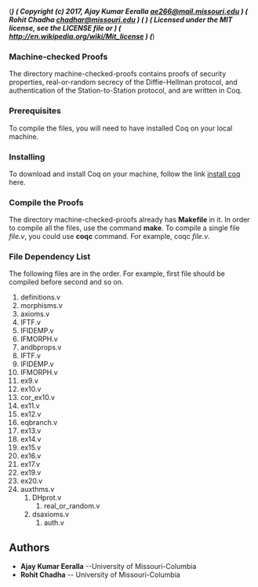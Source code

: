 (************************************************************************)
(* Copyright (c) 2017, Ajay Kumar Eeralla <ae266@mail.missouri.edu>     *)
(*                     Rohit Chadha <chadhar@missouri.edu>              *)
(*                                                                      *)
(* Licensed under the MIT license, see the LICENSE file or              *)
(* http://en.wikipedia.org/wiki/Mit_license                             *)
(************************************************************************)
### Machine-checked Proofs

The directory machine-checked-proofs contains proofs of security properties, real-or-random secrecy of the Diffie-Hellman protocol, and authentication of the Station-to-Station protocol, and are written in Coq.

### Prerequisites

To compile the files, you will need to have installed Coq on your local machine.

### Installing

To download and install Coq on your machine, follow the link [install coq](https://coq.inria.fr/download) here.

### Compile the Proofs

The directory machine-checked-proofs already has **Makefile** in it.
In order to compile all the files, use the command **make**.
To compile a single file _file.v_, you could use **coqc** command. For example, coqc _file.v_.

### File Dependency List
The following files are in the order. For example, first file should be compiled before second and so on.

1. definitions.v 
2. morphisms.v 
3. axioms.v 
4. IFTF.v 
5. IFIDEMP.v 
6. IFMORPH.v
7. andbprops.v
8. IFTF.v 
9. IFIDEMP.v 
10. IFMORPH.v 
11. ex9.v 
12. ex10.v 
13. cor_ex10.v 
14. ex11.v 
15. ex12.v 
16. eqbranch.v 
17. ex13.v 
18. ex14.v 
19. ex15.v 
20. ex16.v 
21. ex17.v 
22. ex19.v 
23. ex20.v 
24. auxthms.v 
    1. DHprot.v
        1. real_or_random.v
    2. dsaxioms.v 
        1. auth.v


## Authors

* **Ajay Kumar Eeralla** --University of Missouri-Columbia
* **Rohit Chadha** -- University of Missouri-Columbia